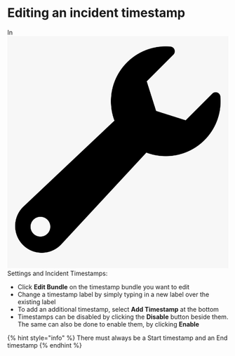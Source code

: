 # Editing an incident timestamp

In ![](../../.gitbook/assets/wrench.png) Settings and Incident Timestamps:

* Click **Edit Bundle** on the timestamp bundle you want to edit
* Change a timestamp label by simply typing in a new label over the existing label
* To add an additional timestamp, select **Add Timestamp** at the bottom
* Timestamps can be disabled by clicking the **Disable** button beside them. The same can also be done to enable them, by clicking **Enable**

{% hint style="info" %}
There must always be a Start timestamp and an End timestamp
{% endhint %}

